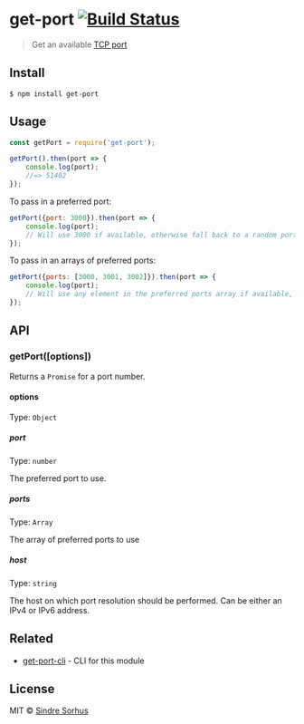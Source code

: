 # get-port [![Build Status](https://travis-ci.org/sindresorhus/get-port.svg?branch=master)](https://travis-ci.org/sindresorhus/get-port)

> Get an available [TCP port](https://en.wikipedia.org/wiki/Port_(computer_networking))


## Install

```
$ npm install get-port
```


## Usage

```js
const getPort = require('get-port');

getPort().then(port => {
	console.log(port);
	//=> 51402
});
```

To pass in a preferred port:

```js
getPort({port: 3000}).then(port => {
	console.log(port);
	// Will use 3000 if available, otherwise fall back to a random port
});
```

To pass in an arrays of preferred ports:

```js
getPort({ports: [3000, 3001, 3002]}).then(port => {
	console.log(port);
	// Will use any element in the preferred ports array if available, otherwise fall back to a random port
});
```

## API

### getPort([options])

Returns a `Promise` for a port number.

#### options

Type: `Object`

##### port

Type: `number`

The preferred port to use.

##### ports 

Type: `Array`

The array of preferred ports to use

##### host

Type: `string`

The host on which port resolution should be performed. Can be either an IPv4 or IPv6 address.


## Related

- [get-port-cli](https://github.com/sindresorhus/get-port-cli) - CLI for this module


## License

MIT © [Sindre Sorhus](https://sindresorhus.com)
